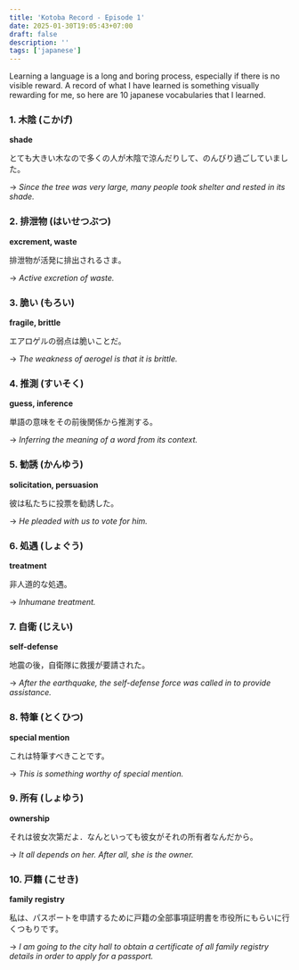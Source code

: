 ```yaml
---
title: 'Kotoba Record - Episode 1'
date: 2025-01-30T19:05:43+07:00
draft: false
description: ''
tags: ['japanese']
---
```


Learning a language is a long and boring process, especially if there is no
visible reward. A record of what I have learned is something visually
rewarding for me, so here are 10 japanese vocabularies that I learned.

### 1. 木陰 (こかげ)  

**shade**  

とても大きい木なので多くの人が木陰で涼んだりして、のんびり過ごしていました。

→ *Since the tree was very large, many people took shelter and rested in its shade.*  

### 2. 排泄物 (はいせつぶつ)  

**excrement, waste**  

排泄物が活発に排出されるさま。

→ *Active excretion of waste.*  

### 3. 脆い (もろい)  

**fragile, brittle**  

エアロゲルの弱点は脆いことだ。

→ *The weakness of aerogel is that it is brittle.*  

### 4. 推測 (すいそく)  

**guess, inference**  

単語の意味をその前後関係から推測する。

→ *Inferring the meaning of a word from its context.*  

### 5. 勧誘 (かんゆう)  

**solicitation, persuasion**  

彼は私たちに投票を勧誘した。


→ *He pleaded with us to vote for him.*  

### 6. 処遇 (しょぐう)  

**treatment**  

非人道的な処遇。

→ *Inhumane treatment.*  

### 7. 自衛 (じえい)  

**self-defense**  

地震の後，自衛隊に救援が要請された。

→ *After the earthquake, the self-defense force was called in to provide assistance.*  

### 8. 特筆 (とくひつ)  

**special mention**  

これは特筆すべきことです。

→ *This is something worthy of special mention.*  

### 9. 所有 (しょゆう)  

**ownership**  

それは彼女次第だよ．なんといっても彼女がそれの所有者なんだから。

→ *It all depends on her. After all, she is the owner.*  

### 10. 戸籍 (こせき)  

**family registry**  

私は、パスポートを申請するために戸籍の全部事項証明書を市役所にもらいに行くつもりです。

→ *I am going to the city hall to obtain a certificate of all family registry details in order to apply for a passport.*  
